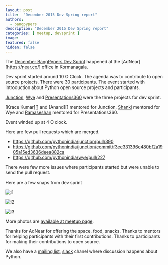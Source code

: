 ```yaml
---
layout: post
title:  "December 2015 Dev Spring report"
authors: 
  - bangpypers
description: "December 2015 Dev Spring report"
categories: [ meetup, devsprint ]
image:
featured: false
hidden: false
---
```


The [December BangPypers Dev Sprint](http://www.meetup.com/BangPypers/events/225059174/) happened at the [AdNear][https://near.co/] office in Kormanagala.

Dev sprint started around 10 O Clock. The agenda was to contribute to open source projects. There were 30 participants. The event started with introduction about Python open source projects and participants.

[Junction][], [Wye][] and [Presentations360][] were the three projects for dev sprint.

[Krace Kumar][] and [Anand][] mentored for Junction, [Shanki][] mentored for Wye and [Ramaseshan][] mentored for Presentations360.

Event winded up at 4 O clock.

Here are few pull requests which are merged.

- https://github.com/pythonindia/junction/pull/390
- https://github.com/pythonindia/junction/commit/f3ee331396e480bf2a1905a15ed3636deea882ca
- https://github.com/pythonindia/wye/pull/227

There were few more issues where participants started but were unable to
send the pull request.

Here are a few snaps from dev sprint

![I1](http://photos1.meetupstatic.com/photos/event/6/4/d/8/highres_445225816.jpeg)

![I2](http://photos3.meetupstatic.com/photos/event/6/4/e/c/highres_445225836.jpeg)

![I3](http://photos4.meetupstatic.com/photos/event/6/4/f/a/highres_445225850.jpeg)

More photos are [available at meetup page](http://www.meetup.com/BangPypers/photos/26623135/).


Thanks for AdNear for offering the space, food, snacks.
Thanks to mentors for helping participants with their first contributions.
Thanks to participants for making their contributions to open source.


We also have a [mailing list](https://mail.python.org/mailman/listinfo/bangpypers), [slack](https://bangpypers.slack.com) chanel where discussion happens about Python.


[Krace]: https://twitter.com/kracetheking
[ChillarAnand]: https://twitter.com/chillaranand
[Shanki]: https://twitter.com/shankisg
[Ramaseshan]: https://twitter.com/voidspaceXYZ
[AdNear]: http://near.co
[Junction]: https://github.com/pythonindia/junction
[Wye]: https://github.com/pythonindia/wye
[Presentations360]: https://gitlab.com/lhs/presentations360
